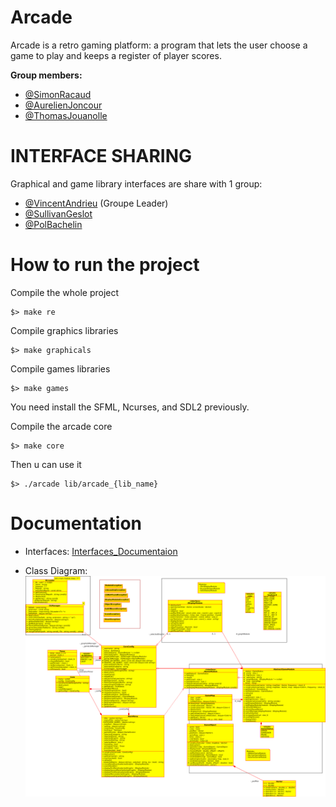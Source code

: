 # Arcade
Arcade is a retro gaming platform: a program that lets the user choose a game to play and keeps a register of player scores.

**Group members:**
  - [@SimonRacaud](https://github.com/SimonRacaud)
  - [@AurelienJoncour](https://github.com/aurelienjoncour)
  - [@ThomasJouanolle](https://github.com/Axas753)


# INTERFACE SHARING
Graphical and game library interfaces are share with 1 group:

- [@VincentAndrieu](https://github.com/vincent-andrieu) (Groupe Leader)
- [@SullivanGeslot](https://github.com/sullmin)
- [@PolBachelin](https://github.com/memoniak)


# How to run the project

Compile the whole project
```
$> make re
```
Compile graphics libraries
```
$> make graphicals
```
Compile games libraries
```
$> make games
```

You need install the SFML, Ncurses, and SDL2 previously.

Compile the arcade core
```
$> make core
```

Then u can use it

```
$> ./arcade lib/arcade_{lib_name}
```

# Documentation

- Interfaces:
[Interfaces_Documentaion](./doc/Documentation.pdf)

- Class Diagram:
![Class_Diagram](doc/class%20diagram.png)

